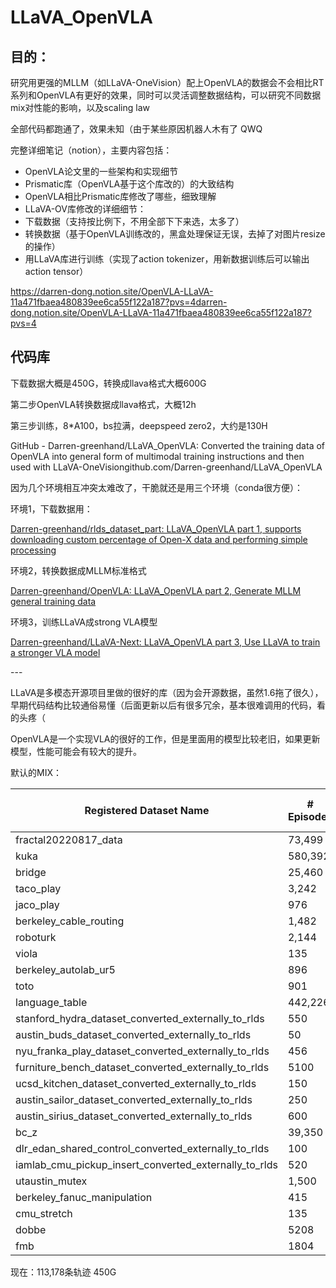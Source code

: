 # LLaVA_OpenVLA
## 目的：

研究用更强的MLLM（如LLaVA-OneVision）配上OpenVLA的数据会不会相比RT系列和OpenVLA有更好的效果，同时可以灵活调整数据结构，可以研究不同数据mix对性能的影响，以及scaling law

全部代码都跑通了，效果未知（由于某些原因机器人木有了 QWQ

完整详细笔记（notion），主要内容包括：

- OpenVLA论文里的一些架构和实现细节
- Prismatic库（OpenVLA基于这个库改的）的大致结构
- OpenVLA相比Prismatic库修改了哪些，细致理解
- LLaVA-OV库修改的详细细节：
- 下载数据（支持按比例下，不用全部下下来选，太多了）
- 转换数据（基于OpenVLA训练改的，黑盒处理保证无误，去掉了对图片resize的操作）
- 用LLaVA库进行训练（实现了action tokenizer，用新数据训练后可以输出action tensor）

https://darren-dong.notion.site/OpenVLA-LLaVA-11a471fbaea480839ee6ca55f122a187?pvs=4darren-dong.notion.site/OpenVLA-LLaVA-11a471fbaea480839ee6ca55f122a187?pvs=4

## 代码库

下载数据大概是450G，转换成llava格式大概600G

第二步OpenVLA转换数据成llava格式，大概12h

第三步训练，8*A100，bs拉满，deepspeed zero2，大约是130H

GitHub - Darren-greenhand/LLaVA_OpenVLA: Converted the training data of OpenVLA  into general form of multimodal training instructions and then used with LLaVA-OneVisiongithub.com/Darren-greenhand/LLaVA_OpenVLA

因为几个环境相互冲突太难改了，干脆就还是用三个环境（conda很方便）：

环境1，下载数据用：

[Darren-greenhand/rlds_dataset_part: LLaVA_OpenVLA part 1, supports downloading custom percentage of Open-X data and performing simple processing](https://github.com/Darren-greenhand/rlds_dataset_part)

环境2，转换数据成MLLM标准格式

[Darren-greenhand/OpenVLA: LLaVA_OpenVLA part 2, Generate MLLM general training data](https://github.com/Darren-greenhand/OpenVLA)

环境3，训练LLaVA成strong VLA模型

[Darren-greenhand/LLaVA-Next: LLaVA_OpenVLA part 3, Use LLaVA to train a stronger VLA model](https://github.com/Darren-greenhand/LLaVA-Next)

\---

LLaVA是多模态开源项目里做的很好的库（因为会开源数据，虽然1.6拖了很久），早期代码结构比较通俗易懂（后面更新以后有很多冗余，基本很难调用的代码，看的头疼（

OpenVLA是一个实现VLA的很好的工作，但是里面用的模型比较老旧，如果更新模型，性能可能会有较大的提升。

默认的MIX：

| Registered Dataset Name                               | # Episodes | ratio | File Size (GB) |
| ----------------------------------------------------- | ---------- | ----- | -------------- |
| fractal20220817_data                                  | 73,499     | 0.15  | 111.06         |
| kuka                                                  | 580,392    | 0.07  | 778.02         |
| bridge                                                | 25,460     | 0.2   | 387.49         |
| taco_play                                             | 3,242      | 0.2   | 47.77          |
| jaco_play                                             | 976        | 0.3   | 9.24           |
| berkeley_cable_routing                                | 1,482      | 0.3   | 4.67           |
| roboturk                                              | 2,144      | 0.2   | 45.39          |
| viola                                                 | 135        | 0.5   | 10.4           |
| berkeley_autolab_ur5                                  | 896        | 0.3   | 76.39          |
| toto                                                  | 901        | 0.3   | 127.66         |
| language_table                                        | 442,226    | 0.1   | 399.22         |
| stanford_hydra_dataset_converted_externally_to_rlds   | 550        | 0.4   | 72.48          |
| austin_buds_dataset_converted_externally_to_rlds      | 50         | 0.5   | 1.49           |
| nyu_franka_play_dataset_converted_externally_to_rlds  | 456        | 0.3   | 5.18           |
| furniture_bench_dataset_converted_externally_to_rlds  | 5100       | 0.15  | 110            |
| ucsd_kitchen_dataset_converted_externally_to_rlds     | 150        | 0.5   | 1.33           |
| austin_sailor_dataset_converted_externally_to_rlds    | 250        | 0.5   | 18.85          |
| austin_sirius_dataset_converted_externally_to_rlds    | 600        | 0.4   | 6.55           |
| bc_z                                                  | 39,350     | 0.2   | 80.54          |
| dlr_edan_shared_control_converted_externally_to_rlds  | 100        | 0.5   | 3.09           |
| iamlab_cmu_pickup_insert_converted_externally_to_rlds | 520        | 0.4   | 50.29          |
| utaustin_mutex                                        | 1,500      | 0.2   | 20.79          |
| berkeley_fanuc_manipulation                           | 415        | 0.4   | 8.85           |
| cmu_stretch                                           | 135        | 0.5   | 0.71           |
| dobbe                                                 | 5208       | 0.1   | 21.1           |
| fmb                                                   | 1804       | 0.2   | 356.5          |

现在：113,178条轨迹  450G
